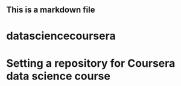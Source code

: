## This is a markdown file
# datasciencecoursera
# Setting a repository for Coursera data science course
